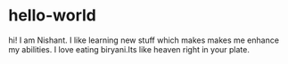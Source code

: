 # hello-world

hi! I am Nishant. I like learning new stuff which makes makes me enhance my abilities.
I love eating biryani.Its like heaven right in your plate.
